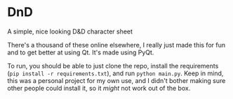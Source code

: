 # DnD
A simple, nice looking D&D character sheet

There's a thousand of these online elsewhere, I really just made this for fun and to get better at using Qt. It's made using PyQt.

To run, you should be able to just clone the repo, install the requirements (`pip install -r requirements.txt`), and run `python main.py`. Keep in mind, this was a personal project for my own use, and I didn't bother making sure other people could install it, so it *might* not work out of the box. 
